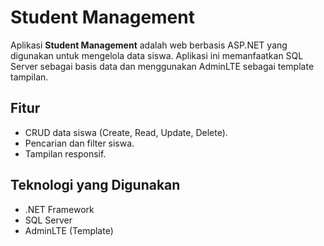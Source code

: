# Student Management

Aplikasi **Student Management** adalah web berbasis ASP.NET yang digunakan untuk mengelola data siswa. Aplikasi ini memanfaatkan SQL Server sebagai basis data dan menggunakan AdminLTE sebagai template tampilan.

## Fitur

- CRUD data siswa (Create, Read, Update, Delete).
- Pencarian dan filter siswa.
- Tampilan responsif.

## Teknologi yang Digunakan

- .NET Framework
- SQL Server
- AdminLTE (Template)
